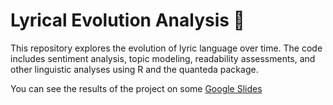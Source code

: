 # Lyrical Evolution Analysis 🎵

This repository explores the evolution of lyric language over time. The code includes sentiment analysis, topic modeling, readability assessments, and other linguistic analyses using R and the quanteda package.

You can see the results of the project on some [Google Slides](https://docs.google.com/presentation/d/1IlrU2hoYZ8IzVX7NTOq-ygJwsIKTq6Hpdz8xNHb4Kss/edit?usp=sharing)
